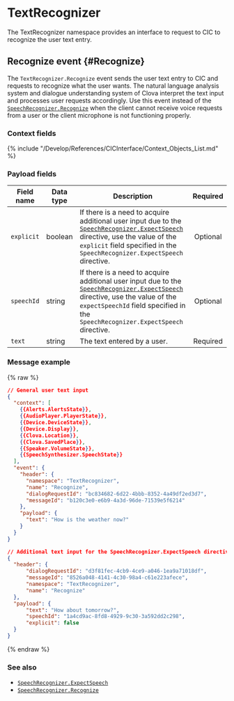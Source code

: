# TextRecognizer

The TextRecognizer namespace provides an interface to request to CIC to recognize the user text entry.

## Recognize event {#Recognize}
The `TextRecognizer.Recognize` event sends the user text entry to CIC and requests to recognize what the user wants. The natural language analysis system and dialogue understanding system of Clova interpret the text input and processes user requests accordingly. Use this event instead of the [`SpeechRecognizer.Recognize`](/Develop/References/CICInterface/SpeechRecognizer.md#Recognize) when the client cannot receive voice requests from a user or the client microphone is not functioning properly.

### Context fields

{% include "/Develop/References/CICInterface/Context_Objects_List.md" %}

### Payload fields
| Field name       | Data type    | Description                     | Required |
|---------------|---------|-----------------------------|:---------:|
| `explicit`         | boolean  | If there is a need to acquire additional user input due to the [`SpeechRecognizer.ExpectSpeech`](/Develop/References/CICInterface/SpeechRecognizer.md#ExpectSpeech) directive, use the value of the `explicit` field specified in the `SpeechRecognizer.ExpectSpeech` directive.  | Optional  |
| `speechId`   | string   | If there is a need to acquire additional user input due to the [`SpeechRecognizer.ExpectSpeech`](/Develop/References/CICInterface/SpeechRecognizer.md#ExpectSpeech) directive, use the value of the `expectSpeechId` field specified in the `SpeechRecognizer.ExpectSpeech` directive.  | Optional  |
| `text`        | string  | The text entered by a user. | Required     |

### Message example
{% raw %}
```json
// General user text input
{
  "context": [
    {{Alerts.AlertsState}},
    {{AudioPlayer.PlayerState}},
    {{Device.DeviceState}},
    {{Device.Display}},
    {{Clova.Location}},
    {{Clova.SavedPlace}},
    {{Speaker.VolumeState}},
    {{SpeechSynthesizer.SpeechState}}
  ],
  "event": {
    "header": {
      "namespace": "TextRecognizer",
      "name": "Recognize",
      "dialogRequestId": "bc834682-6d22-4bbb-8352-4a49df2ed3d7",
      "messageId": "b120c3e0-e6b9-4a3d-96de-71539e5f6214"
    },
    "payload": {
      "text": "How is the weather now?"
    }
  }
}

// Additional text input for the SpeechRecognizer.ExpectSpeech directive
{
  "header": {
      "dialogRequestId": "d3f81fec-4cb9-4ce9-a046-1ea9a71018df",
      "messageId": "8526a048-4141-4c30-98a4-c61e223afece",
      "namespace": "TextRecognizer",
      "name": "Recognize"
  },
  "payload": {
      "text": "How about tomorrow?",
      "speechId": "1a4cd9ac-8fd8-4929-9c30-3a592dd2c298",
      "explicit": false
  }
}
```
{% endraw %}

### See also
* [`SpeechRecognizer.ExpectSpeech`](/Develop/References/CICInterface/SpeechRecognizer.md#ExpectSpeech)
* [`SpeechRecognizer.Recognize`](/Develop/References/CICInterface/SpeechRecognizer.md#Recognize)
